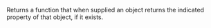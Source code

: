 Returns a function that when supplied an object returns the indicated property of that object, if it exists.
